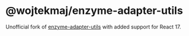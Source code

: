 # @wojtekmaj/enzyme-adapter-utils

Unofficial fork of [enzyme-adapter-utils](https://enzymejs.github.io/enzyme/) with added support for React 17.
